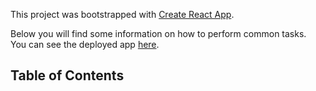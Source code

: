 This project was bootstrapped with [Create React App](https://github.com/facebookincubator/create-react-app).

Below you will find some information on how to perform common tasks.<br>
You can see the deployed app [here](olee-movie-list.herokuapp.com/).

## Table of Contents


